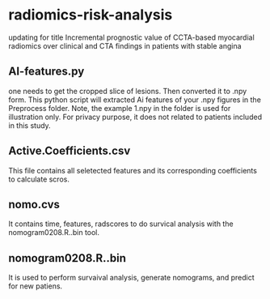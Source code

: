 # radiomics-risk-analysis
updating for title Incremental prognostic value of CCTA-based myocardial radiomics over clinical and CTA findings in patients with stable angina

## AI-features.py
one needs to get the cropped slice of lesions. Then converted it to .npy form. This python script will extracted Ai features of your .npy figures in the Preprocess folder. Note, the example 1.npy in the folder is used for illustration only. For privacy purpose, it does not related to patients included in this study. 

## Active.Coefficients.csv
This file contains all seletected features and its corresponding coefficients to calculate scros.

## nomo.cvs
It contains time, features, radscores to do survical analysis with the nomogram0208.R..bin tool.

## nomogram0208.R..bin
It is used to perform survaival analysis, generate nomograms, and predict for new patiens. 

